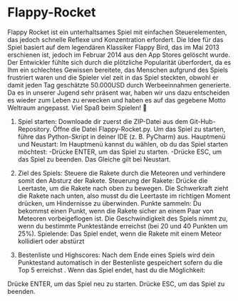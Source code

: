# Flappy-Rocket
Flappy Rocket ist ein unterhaltsames Spiel mit einfachen Steuerelementen, das jedoch schnelle Reflexe und Konzentration erfordert.
Die Idee für das Spiel basiert auf dem legendären Klassiker Flappy Bird, das im Mai 2013 erschienen ist, jedoch im Februar 2014 aus den  App Stores gelöscht wurde.
Der Entwickler fühlte sich durch die plötzliche Popularität überfordert, da es Ihm ein schlechtes Gewissen bereitete, das Menschen aufgrund des Spiels frustriert waren und die Spieler viel zeit in das Spiel steckten, 
obwohl er damit jeden Tag geschätzte 50.000USD durch Werbeeinnahmen generierte.
Da es in unserer Jugend sehr präsent war, haben wir uns dazu entscheiden es wieder zum Leben zu erwecken und haben es auf das gegebene Motto Weltraum angepasst.
Viel Spaß beim Spielen! 🚀


1. Spiel starten:
Downloade dir zuerst die ZIP-Datei aus dem Git-Hub-Repository.
Öffne die Datei Flappy-Rocket.py.
Um das Spiel zu starten, führe das Python-Skript in deiner IDE (z. B. PyCharm) aus.
Hauptmenü und Neustart:
Im Hauptmenü kannst du wählen, ob du das Spiel starten möchtest:
-Drücke ENTER, um das Spiel zu starten.
-Drücke ESC, um das Spiel zu beenden.
Das Gleiche gilt bei Neustart.

3. Ziel des Spiels: Steuere die Rakete durch die Meteoren und verhindere somit den Absturz der Rakete. 
Steuerung der Rakete:
Drücke die Leertaste, um die Rakete nach oben zu bewegen. Die Schwerkraft zieht die Rakete nach unten, also musst du die Leertaste im richtigen Moment drücken, um Hindernisse zu überwinden.
Punkte sammeln:
Du bekommst einen Punkt, wenn die Rakete sicher an einem Paar von Meteoren vorbeigeflogen ist.
Die Geschwindigkeit des Spiels nimmt zu, wenn du bestimmte Punktestände erreichst (bei 20 und 40 Punkten um 25%).
Spielende:
Das Spiel endet, wenn die Rakete mit einem Meteor kollidiert oder abstürzt

4. Bestenliste und Highscores:
Nach dem Ende eines Spiels wird dein Punktestand automatisch in der Bestenliste gespeichert sofern du die Top 5 erreichst . 
Wenn das Spiel endet, hast du die Möglichkeit:

Drücke ENTER, um das Spiel neu zu starten.
Drücke ESC, um das Spiel zu beenden.





